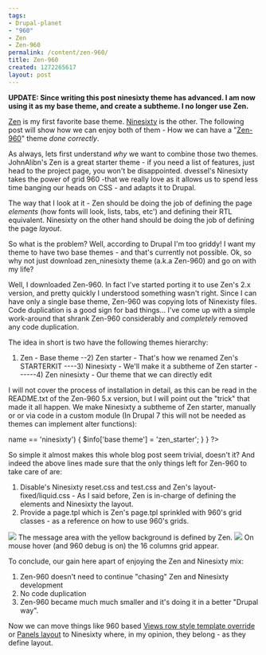 ```yaml
--- 
tags: 
- Drupal-planet
- "960"
- Zen
- Zen-960
permalink: /content/zen-960/
title: Zen-960
created: 1272265617
layout: post
---
```

<strong>UPDATE: Since writing this post ninesixty theme has advanced. I am now using it as my base theme, and create a subtheme. I no longer use Zen.</strong>

<a href="http://drupal.org/project/zen">Zen</a> is my first favorite base theme. <a href="http://drupal.org/project/ninesixty">Ninesixty</a> is the other. The following post will show how we can enjoy both of them - How we can have a "<a href="http://drupal.org/project/zen_ninesixty">Zen-960</a>" theme <em>done correctly</em>.

As always, lets first understand <em>why</em> we want to combine those two themes. 
JohnAlibn's Zen is a great starter theme - if you need a list of features, just head to the project page, you won't be disappointed.
dvessel's Ninesixty takes the power of grid 960 -that we really love as it allows us to spend less time banging our heads on CSS - and adapts it to Drupal.

The way that I look at it - Zen should be doing the job of defining the page <em>elements</em> (how fonts will look, lists, tabs, etc') and defining their RTL equivalent.  Ninesixty on the other hand should be doing the job of defining the page <em>layout</em>.

So what is the problem? Well, according to Drupal I'm too griddy! I want my theme to have two base themes - and that's currently not possible. Ok, so why not just download zen_ninesixty theme (a.k.a Zen-960) and go on with my life?

Well, I downloaded Zen-960. In fact I've started porting it to use Zen's 2.x version, and pretty quickly I understood something wasn't right. Since I can have only a single base theme, Zen-960 was copying lots of Ninexisty files. Code duplication is a good sign for bad things...
I've come up with a simple work-around that shrank Zen-960 considerably and <em>completely</em> removed any code duplication.

The idea in short is two have the following themes hierarchy:

1) Zen                 - Base theme 
--2) Zen starter       - That's how we renamed Zen's STARTERKIT 
----3) Ninesixty       - We'll make it a subtheme of Zen starter
------4) Zen ninesixty - Our theme that we can directly edit 

I will not cover the process of installation in detail, as this can be read in the README.txt of the Zen-960 5.x version, but I will point out the "trick" that made it all happen. We make Ninesixty a subtheme of Zen starter, manually or or via code in a custom module (In Drupal 7 this will not be needed as themes can implement alter functions):

<?php
/**
* Implementation of hook_system_info_alter()
*
* Add Zen starter theme as the base theme of Ninesixty theme.
*/
function foo_system_info_alter(&$info, $file) {
  if ($file->name == 'ninesixty') {
    $info['base theme'] = 'zen_starter';
  }
}
?>

So simple it almost makes this whole blog post seem trivial, doesn't it? And indeed the above lines made sure that the only things left for Zen-960 to take care of are:
1) Disable's Ninesixty reset.css and test.css and Zen's layout-fixed/liquid.css - As I said before, Zen is in-charge of defining the elements and Ninesixty the layout. 
2) Provide a page.tpl which is Zen's page.tpl sprinkled with 960's grid classes - as a reference on how to use 960's grids.

<img src="http://www.gizra.com/sites/default/files/Snap1_1.png" />
The message area with the yellow background is defined by Zen.

<img src="http://www.gizra.com/sites/default/files/Snap2_0.png" />
On mouse hover (and 960 debug is on) the 16 columns grid appear.

To conclude, our gain here apart of enjoying the Zen and Ninesixty mix:
1) Zen-960 doesn't need to continue "chasing" Zen and Ninesixty development
2) No code duplication
3) Zen-960 became much much smaller and it's doing it in a better "Drupal way".

Now we can move things like 960 based <a href="http://drupal.org/node/780708">Views row style template override</a> or <a href="http://drupal.org/node/780782"> Panels layout</a> to Ninesixty where, in my opinion, they belong - as they define layout.
